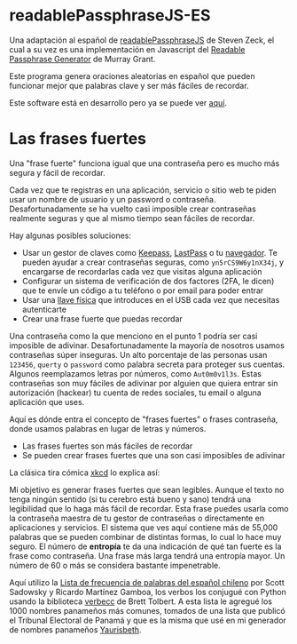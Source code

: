 # readablePassphraseJS-ES

Una adaptación al español de [readablePassphraseJS](https://github.com/xaintly/readablePassphraseJS) de Steven Zeck, el cual a su vez es una implementación en Javascript del [Readable Passphrase Generator](https://github.com/ligos/readablepassphrasegenerator) de Murray Grant.

Este programa genera oraciones aleatorias en español que pueden funcionar mejor que palabras clave y ser más fáciles de recordar.

Este software está en desarrollo pero ya se puede ver [aquí](https://mirrodriguezlombardo.com/passphrase/).

# Las **frases fuertes**

Una "frase fuerte" funciona igual que una contraseña pero es mucho más segura y fácil de recordar.

Cada vez que te registras en una aplicación, servicio o sitio web te piden usar un nombre de usuario y un password o contraseña. Desafortunadamente se ha vuelto casi imposible crear contraseñas realmente seguras y que al mismo tiempo sean fáciles de recordar.

Hay algunas posibles soluciones:

- Usar un gestor de claves como [Keepass](https://keepass.info/), [LastPass](https://www.lastpass.com/) o tu [navegador](https://www.mozilla.org/en-US/firefox/features/password-manager/). Te pueden ayudar a crear contraseñas seguras, como `yn5rCS9W6y1nX34j`, y encargarse de recordarlas cada vez que visitas alguna aplicación
- Configurar un sistema de verificación de dos factores (2FA, le dicen) que te envíe un código a tu teléfono o por email para poder entrar
- Usar una [llave física](https://www.yubico.com/) que introduces en el USB cada vez que necesitas autenticarte
- Crear una frase fuerte que puedas recordar

Una contraseña como la que menciono en el punto 1 podría ser casi imposible de adivinar. Desafortunadamente la mayoría de nosotros usamos contraseñas súper inseguras. Un alto porcentaje de las personas usan `123456`, `querty` o `password` como palabra secreta para proteger sus cuentas. Algunos reemplazamos letras por números, como `Aut0m0v1l3s`. Estas contraseñas son muy fáciles de adivinar por alguien que quiera entrar sin autorización (hackear) tu cuenta de redes sociales, tu email o alguna aplicación que uses.

Aquí es dónde entra el concepto de "frases fuertes" o frases contraseña, donde usamos palabras en lugar de letras y números.

- Las frases fuertes son más fáciles de recordar
- Se pueden crear frases fuertes que una son casi imposibles de adivinar

La clásica tira cómica [xkcd](https://xkcd.com/936) lo explica así:

Mi objetivo es generar frases fuertes que sean legibles. Aunque el texto no tenga ningún sentido (si tu cerebro está bueno y sano) tendrá una legibilidad que lo haga más fácil de recordar. Esta frase puedes usarla como la contraseña maestra de tu gestor de contraseñas o directamente en aplicaciones y servicios. El sistema que ves aquí contiene más de 55,000 palabras que se pueden combinar de distintas formas, lo cual lo hace muy seguro. El número de **entropía** te da una indicación de qué tan fuerte es la frase como contraseña. Una frase más larga tendrá una entropía mayor. Un número de 60 o más se considera bastante impenetrable.

Aquí utilizo la [Lista de frecuencia de palabras del español chileno](https://sadowsky.cl/lifcach.html) por Scott Sadowsky y Ricardo Martínez Gamboa, los verbos los conjugué con Python usando la biblioteca [verbecc](https://github.com/bretttolbert/verbecc) de Brett Tolbert. A esta lista le agregué los 1000 nombres panameños más comunes, tomados de una lista que publicó el Tribunal Electoral de Panamá y que es la misma que usé en mi generador de nombres panameños [Yaurisbeth](https://www.yaurisbeth.com/).
